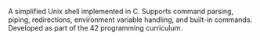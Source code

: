 A simplified Unix shell implemented in C. Supports command parsing, piping, redirections, environment variable handling, and built-in commands. Developed as part of the 42 programming curriculum.
